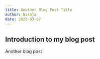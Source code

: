 ```yaml
---
title: Another Blog Post Title
author: Nikola
date: 2023-03-07
---
```


## Introduction to my blog post

Another blog post
